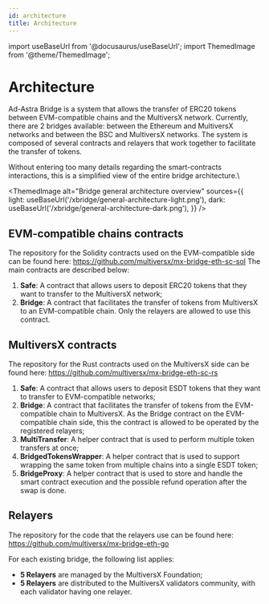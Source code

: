 ```yaml
---
id: architecture
title: Architecture
---
```


import useBaseUrl from '@docusaurus/useBaseUrl';
import ThemedImage from '@theme/ThemedImage';

[comment]: # (mx-abstract)

# Architecture

Ad-Astra Bridge is a system that allows the transfer of ERC20 tokens between EVM-compatible chains and the MultiversX network.
Currently, there are 2 bridges available: between the Ethereum and MultiversX networks and between the BSC and MultiversX networks.
The system is composed of several contracts and relayers that work together to facilitate the transfer of tokens.

Without entering too many details regarding the smart-contracts interactions, this is a simplified view of the entire bridge architecture.\

<!--- source file reference: /static/xbridge/xbridge-dark/light.drawio --->
<ThemedImage
    alt="Bridge general architecture overview"
    sources={{
        light: useBaseUrl('/xbridge/general-architecture-light.png'),
        dark: useBaseUrl('/xbridge/general-architecture-dark.png'),
    }}
/>

[comment]: # (mx-context-auto)

## EVM-compatible chains contracts
The repository for the Solidity contracts used on the EVM-compatible side can be found here: https://github.com/multiversx/mx-bridge-eth-sc-sol
The main contracts are described below:
1. **Safe**: A contract that allows users to deposit ERC20 tokens that they want to transfer to the MultiversX network;
2. **Bridge**: A contract that facilitates the transfer of tokens from MultiversX to an EVM-compatible chain. Only the relayers are allowed to use this contract.

[comment]: # (mx-context-auto)

## MultiversX contracts
The repository for the Rust contracts used on the MultiversX side can be found here: https://github.com/multiversx/mx-bridge-eth-sc-rs
1. **Safe**: A contract that allows users to deposit ESDT tokens that they want to transfer to EVM-compatible networks;
2. **Bridge**: A contract that facilitates the transfer of tokens from the EVM-compatible chain to MultiversX. As the Bridge contract on the EVM-compatible chain side, this
   the contract is allowed to be operated by the registered relayers;
3. **MultiTransfer**: A helper contract that is used to perform multiple token transfers at once;
4. **BridgedTokensWrapper**: A helper contract that is used to support wrapping the same token from multiple chains into a single ESDT token;
5. **BridgeProxy**: A helper contract that is used to store and handle the smart contract execution and the possible refund operation after the swap is done.

[comment]: # (mx-context-auto)

## Relayers
The repository for the code that the relayers use can be found here: https://github.com/multiversx/mx-bridge-eth-go

For each existing bridge, the following list applies:
- **5 Relayers** are managed by the MultiversX Foundation;
- **5 Relayers** are distributed to the MultiversX validators community, with each validator having one relayer.
